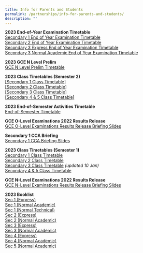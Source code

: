```yaml
---
title: Info for Parents and Students
permalink: /partnerships/info-for-parents-and-students/
description: ""
---
```

**2023 End-of-Year Examination Timetable**<br>
[Secondary 1 End of Year Examination Timetable](/files/Info%20for%20Parents%20Stakeholders/secondary%201%20end%20of%20year%20examination%20timetable.pdf)<br>
[Secondary 2 End of Year Examination Timetable](/files/Info%20for%20Parents%20Stakeholders/secondary%202%20end%20of%20year%20examination%20timetable.pdf)<br>
[Secondary 3 Express End of Year Examination Timetable](/files/Info%20for%20Parents%20Stakeholders/secondary%203%20express%20end%20of%20year%20examination%20timetable.pdf)<br>
[Secondary 3 Normal Academic End of Year Examination Timetable](/files/Info%20for%20Parents%20Stakeholders/secondary%203%20normal%20academic%20end%20of%20year%20examination%20timetable.pdf)


**2023 GCE N Level Prelim**<br>
[GCE N Level Prelim Timetable](/files/Info%20for%20Parents%20Stakeholders/n%20lvl%20prelim%202023%20timetable.pdf)

**2023 Class Timetables (Semester 2)**<br>
[[Secondary 1 Class Timetable]](/files/Info%20for%20Parents%20Stakeholders/2023%20sec%201%20timetable%20(sem%202).pdf)<br>
[[Secondary 2 Class Timetable]](/files/Info%20for%20Parents%20Stakeholders/2023%20sec%202%20timetable%20(sem%202).pdf)<br>
[[Secondary 3 Class Timetable]](/files/Info%20for%20Parents%20Stakeholders/2023%20sec%203%20timetable%20(sem%202).pdf)<br>
[[Secondary 4 &amp; 5 Class Timetable]](/files/Info%20for%20Parents%20Stakeholders/2023%20sec%204&amp;5%20timetable%20(sem%202).pdf)

**2023 End-of-Semester Activities Timetable <br>**
[End-of-Semester Timetable](https://docs.google.com/spreadsheets/d/e/2PACX-1vSCMzkJaFbjN9jO-zyMAcI56RrIivIqh8Wsmtd3BL9Aigg1h8Q_IGAcHHrLvWKo7Vnzf5YipryUoUB9/pubhtml#)

**GCE O-Level Examinations 2022 Results Release**<br>
[GCE O-Level Examinations Results Release Briefing Slides](/files/Release%20of%202022%20GCE%20O-Level%20Exam%20Results.pdf)

**Secondary 1 CCA Briefing**<br>
[Secondary 1 CCA Briefing Slides](/files/Secondary%201%20CCA%20Briefing%20Slides%202023.pdf)

**2023 Class Timetables (Semester 1)**<br>
[Secondary 1 Class Timetable](/files/Sec%201%20Timetable%202023%20Sem%201.pdf)<br>
[Secondary 2 Class Timetable](/files/Sec%202%20Timetable%202023%20Sem%201.pdf)<br>
[Secondary 3 Class Timetable](/files/Sec%203%20Timetable%202023%20Sem%201%20-%20updated.pdf) _(updated 10 Jan)_<br>
[Secondary 4 &amp; 5 Class Timetable](/files/Sec%2045%20Timetable%202023%20Sem%201.pdf)

**GCE N-Level Examinations 2022 Results Release**<br>
[GCE N-Level Examinations Results Release Briefing Slides](/files/Briefing%20on%202022%20GCE%20Release%20of%20N-Level%20Results.pdf)

**2023 Booklist**<br>
[Sec 1 (Express)](/files/Sec%201%20Express%20Booklist.pdf)<br>
[Sec 1 (Normal Academic)](/files/Sec%201%20NA%20Booklist.pdf)<br>
[Sec 1 (Normal Technical)](/files/Sec%201%20NT%20Booklist.pdf)<br>
[Sec 2 (Express)](/files/S2%20EXP%20BOOKLIST%202023.pdf)<br>
[Sec 2 (Normal Academic)](/files/S2%20NA%20BOOKLIST%202023.pdf)<br>
[Sec 3 (Express)](/files/S3%20EXP%20BOOKLIST%202023.pdf)<br>
[Sec 3 (Normal Academic)](/files/S3%20NA%20BOOKLIST%202023.pdf)<br>
[Sec 4 (Express)](/files/S4%20EXP%20BOOKLIST%202023.pdf)<br>
[Sec 4 (Normal Academic)](/files/S4%20NA%20BOOKLIST%202023.pdf)<br>
[Sec 5 (Normal Academic)](/files/S5%20NA%20BOOKLIST%202023.pdf)